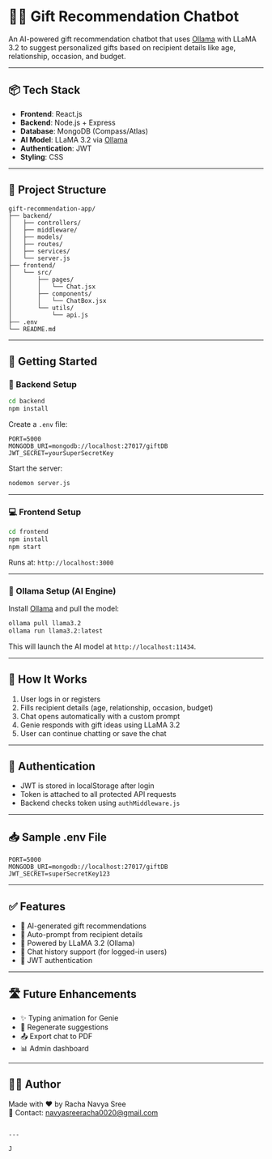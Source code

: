 
# 🧞‍♂️ Gift Recommendation Chatbot

An AI-powered gift recommendation chatbot that uses [Ollama](https://ollama.com) with LLaMA 3.2 to suggest personalized gifts based on recipient details like age, relationship, occasion, and budget.

---

## 📦 Tech Stack

- **Frontend**: React.js
- **Backend**: Node.js + Express
- **Database**: MongoDB (Compass/Atlas)
- **AI Model**: LLaMA 3.2 via [Ollama](https://ollama.com)
- **Authentication**: JWT
- **Styling**: CSS

---

## 📁 Project Structure

```
gift-recommendation-app/
├── backend/
│   ├── controllers/
│   ├── middleware/
│   ├── models/
│   ├── routes/
│   ├── services/
│   └── server.js
├── frontend/
│   └── src/
│       ├── pages/
│       │   └── Chat.jsx
│       ├── components/
│       │   └── ChatBox.jsx
│       └── utils/
│           └── api.js
├── .env
└── README.md
```

---

## 🚀 Getting Started

### 🔧 Backend Setup

```bash
cd backend
npm install
```

Create a `.env` file:

```
PORT=5000
MONGODB_URI=mongodb://localhost:27017/giftDB
JWT_SECRET=yourSuperSecretKey
```

Start the server:

```bash
nodemon server.js
```

---

### 💻 Frontend Setup

```bash
cd frontend
npm install
npm start
```

Runs at: `http://localhost:3000`

---

### 🧠 Ollama Setup (AI Engine)

Install [Ollama](https://ollama.com/download) and pull the model:

```bash
ollama pull llama3.2
ollama run llama3.2:latest
```

This will launch the AI model at `http://localhost:11434`.

---

## 🧪 How It Works

1. User logs in or registers
2. Fills recipient details (age, relationship, occasion, budget)
3. Chat opens automatically with a custom prompt
4. Genie responds with gift ideas using LLaMA 3.2
5. User can continue chatting or save the chat

---

## 🔐 Authentication

- JWT is stored in localStorage after login
- Token is attached to all protected API requests
- Backend checks token using `authMiddleware.js`

---

## 📥 Sample .env File

```env
PORT=5000
MONGODB_URI=mongodb://localhost:27017/giftDB
JWT_SECRET=superSecretKey123
```

---

## ✅ Features

- 🎁 AI-generated gift recommendations
- 📨 Auto-prompt from recipient details
- 🧠 Powered by LLaMA 3.2 (Ollama)
- 🧾 Chat history support (for logged-in users)
- 🔐 JWT authentication

---

## 🛣️ Future Enhancements

- ✨ Typing animation for Genie
- 🔄 Regenerate suggestions
- 📤 Export chat to PDF
- 📊 Admin dashboard

---

## 👨‍💻 Author

Made with ❤️ by Racha Navya Sree  
📧 Contact: navyasreeracha0020@gmail.com
```

---

J
